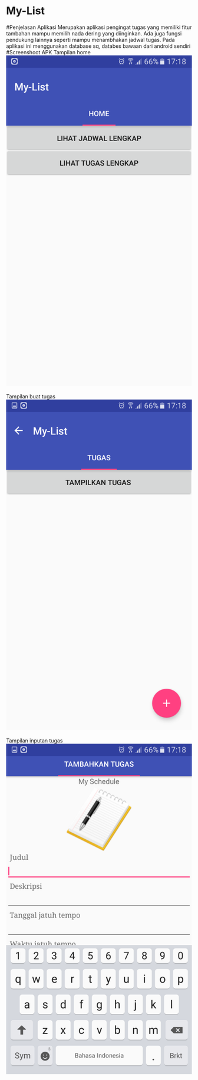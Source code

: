 # My-List
#Penjelasan Aplikasi
Merupakan aplikasi pengingat tugas yang memiliki fitur tambahan mampu memilih nada dering yang diinginkan. Ada juga fungsi pendukung lainnya
seperti mampu menambhakan jadwal tugas. Pada aplikasi ini menggunakan database sq, databes bawaan dari android sendiri<br>
#Screenshoot APK
Tampilan home<br>
![Images](https://github.com/Isolasim4n/My-List/blob/master/Screenshot_20161207-171802.png)<br><br>
Tampilan buat tugas<br>
![Images](https://github.com/Isolasim4n/My-List/blob/master/Screenshot_20161207-171809.png)<br><br>
Tampilan inputan tugas<br>
![Images](https://github.com/Isolasim4n/My-List/blob/master/Screenshot_20161207-171815.png)

